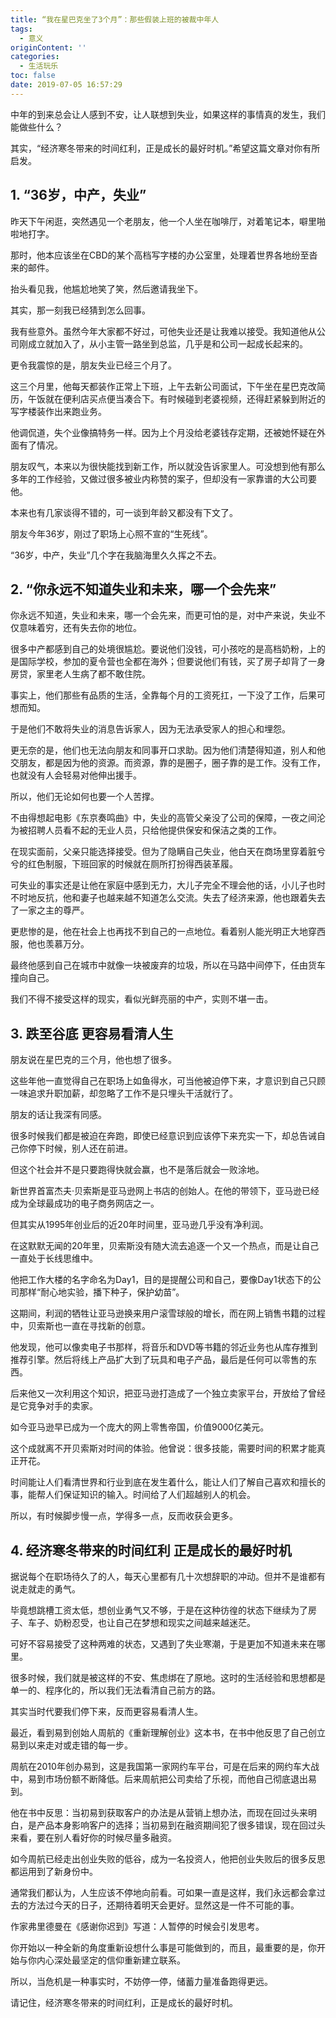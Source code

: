 ```yaml
---
title: “我在星巴克坐了3个月”：那些假装上班的被裁中年人
tags:
  - 意义
originContent: ''
categories:
  - 生活玩乐
toc: false
date: 2019-07-05 16:57:29
---
```


中年的到来总会让人感到不安，让人联想到失业，如果这样的事情真的发生，我们能做些什么？

其实，“经济寒冬带来的时间红利，正是成长的最好时机。”希望这篇文章对你有所启发。

<!-- more -->

## 1. “36岁，中产，失业”


昨天下午闲逛，突然遇见一个老朋友，他一个人坐在咖啡厅，对着笔记本，噼里啪啦地打字。

那时，他本应该坐在CBD的某个高档写字楼的办公室里，处理着世界各地纷至沓来的邮件。

抬头看见我，他尴尬地笑了笑，然后邀请我坐下。

其实，那一刻我已经猜到怎么回事。

我有些意外。虽然今年大家都不好过，可他失业还是让我难以接受。我知道他从公司刚成立就加入了，从小主管一路坐到总监，几乎是和公司一起成长起来的。

更令我震惊的是，朋友失业已经三个月了。

这三个月里，他每天都装作正常上下班，上午去新公司面试，下午坐在星巴克改简历，午饭就在便利店买点便当凑合下。有时候碰到老婆视频，还得赶紧躲到附近的写字楼装作出来跑业务。

他调侃道，失个业像搞特务一样。因为上个月没给老婆钱存定期，还被她怀疑在外面有了情况。

朋友叹气，本来以为很快能找到新工作，所以就没告诉家里人。可没想到他有那么多年的工作经验，又做过很多被业内称赞的案子，但却没有一家靠谱的大公司要他。

本来也有几家谈得不错的，可一谈到年龄又都没有下文了。

朋友今年36岁，刚过了职场上心照不宣的“生死线”。

“36岁，中产，失业”几个字在我脑海里久久挥之不去。


## 2. “你永远不知道失业和未来，哪一个会先来”


你永远不知道，失业和未来，哪一个会先来，而更可怕的是，对中产来说，失业不仅意味着穷，还有失去你的地位。

很多中产都感到自己的处境很尴尬。要说他们没钱，可小孩吃的是高档奶粉，上的是国际学校，参加的夏令营也全都在海外；但要说他们有钱，买了房子却背了一身房贷，家里老人生病了都不敢住院。

事实上，他们那些有品质的生活，全靠每个月的工资死扛，一下没了工作，后果可想而知。

于是他们不敢将失业的消息告诉家人，因为无法承受家人的担心和埋怨。

更无奈的是，他们也无法向朋友和同事开口求助。因为他们清楚得知道，别人和他交朋友，都是因为他的资源。而资源，靠的是圈子，圈子靠的是工作。没有工作，也就没有人会轻易对他伸出援手。

所以，他们无论如何也要一个人苦撑。

不由得想起电影《东京奏鸣曲》中，失业的高管父亲没了公司的保障，一夜之间沦为被招聘人员看不起的无业人员，只给他提供保安和保洁之类的工作。

在现实面前，父亲只能选择接受。但为了隐瞒自己失业，他白天在商场里穿着脏兮兮的红色制服，下班回家的时候就在厕所打扮得西装革履。

可失业的事实还是让他在家庭中感到无力，大儿子完全不理会他的话，小儿子也时不时地反抗，他和妻子也越来越不知道怎么交流。失去了经济来源，他也跟着失去了一家之主的尊严。

更悲惨的是，他在社会上也再找不到自己的一点地位。看着别人能光明正大地穿西服，他也羡慕万分。

最终他感到自己在城市中就像一块被废弃的垃圾，所以在马路中间停下，任由货车撞向自己。

我们不得不接受这样的现实，看似光鲜亮丽的中产，实则不堪一击。


## 3. 跌至谷底 更容易看清人生


朋友说在星巴克的三个月，他也想了很多。

这些年他一直觉得自己在职场上如鱼得水，可当他被迫停下来，才意识到自己只顾一味追求升职加薪，却忽略了工作不是只埋头干活就行了。

朋友的话让我深有同感。

很多时候我们都是被迫在奔跑，即使已经意识到应该停下来充实一下，却总告诫自己你停下时候，别人还在前进。

但这个社会并不是只要跑得快就会赢，也不是落后就会一败涂地。

新世界首富杰夫·贝索斯是亚马逊网上书店的创始人。在他的带领下，亚马逊已经成为全球最成功的电子商务网店之一。

但其实从1995年创业后的近20年时间里，亚马逊几乎没有净利润。

在这默默无闻的20年里，贝索斯没有随大流去追逐一个又一个热点，而是让自己一直处于长线思维中。

他把工作大楼的名字命名为Day1，目的是提醒公司和自己，要像Day1状态下的公司那样“耐心地实验，播下种子，保护幼苗”。

这期间，利润的牺牲让亚马逊换来用户滚雪球般的增长，而在网上销售书籍的过程中，贝索斯也一直在寻找新的创意。

他发现，他可以像卖电子书那样，将音乐和DVD等书籍的邻近业务也从库存推到推荐引擎。然后将线上产品扩大到了玩具和电子产品，最后是任何可以零售的东西。

后来他又一次利用这个知识，把亚马逊打造成了一个独立卖家平台，开放给了曾经是它竞争对手的卖家。

如今亚马逊早已成为一个庞大的网上零售帝国，价值9000亿美元。

这个成就离不开贝索斯对时间的体验。他曾说：很多技能，需要时间的积累才能真正开花。

时间能让人们看清世界和行业到底在发生着什么，能让人们了解自己喜欢和擅长的事，能帮人们保证知识的输入。时间给了人们超越别人的机会。

所以，有时候脚步慢一点，学得多一点，反而收获会更多。

## 4. 经济寒冬带来的时间红利 正是成长的最好时机


据说每个在职场待久了的人，每天心里都有几十次想辞职的冲动。但并不是谁都有说走就走的勇气。

毕竟想跳槽工资太低，想创业勇气又不够，于是在这种彷徨的状态下继续为了房子、车子、奶粉忍受，也让自己在梦想和现实之间越来越迷茫。

可好不容易接受了这种两难的状态，又遇到了失业寒潮，于是更加不知道未来在哪里。

很多时候，我们就是被这样的不安、焦虑绑在了原地。这时的生活经验和思想都是单一的、程序化的，所以我们无法看清自己前方的路。

其实当时代要我们停下来，反而更容易看清人生。

最近，看到易到创始人周航的《重新理解创业》这本书，在书中他反思了自己创立易到以来走对或走错的每一步。

周航在2010年创办易到，这是我国第一家网约车平台，可是在后来的网约车大战中，易到市场份额不断降低。后来周航把公司卖给了乐视，而他自己彻底退出易到。

他在书中反思：当初易到获取客户的办法是从营销上想办法，而现在回过头来明白，是产品本身影响客户的选择；当初易到在融资期间犯了很多错误，现在回过头来看，要在别人看好你的时候尽量多融资。

如今周航已经走出创业失败的低谷，成为一名投资人，他把创业失败后的很多反思都运用到了新身份中。

通常我们都认为，人生应该不停地向前看。可如果一直是这样，我们永远都会拿过去的方法过今天的日子，还期待着明天会更好。显然这是一件不可能的事。

作家弗里德曼在《感谢你迟到》写道：人暂停的时候会引发思考。

你开始以一种全新的角度重新设想什么事是可能做到的，而且，最重要的是，你开始与你内心深处最坚定的信仰重新建立联系。

所以，当危机是一种事实时，不妨停一停，储蓄力量准备跑得更远。

请记住，经济寒冬带来的时间红利，正是成长的最好时机。